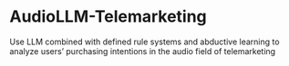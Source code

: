 # AudioLLM-Telemarketing
Use LLM combined with defined rule systems and abductive learning to analyze users’ purchasing intentions in the audio field of telemarketing
